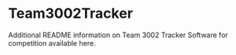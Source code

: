 # Team3002Tracker

Additional README information on Team 3002 Tracker Software for competition available here.

